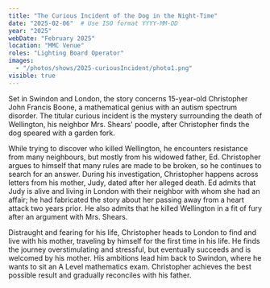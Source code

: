 ```yaml
---
title: "The Curious Incident of the Dog in the Night-Time"
date: "2025-02-06"  # Use ISO format YYYY-MM-DD
year: "2025"
webDate: "February 2025"
location: "MMC Venue"
roles: "Lighting Board Operator"
images:
  - "/photos/shows/2025-curiousIncident/photo1.png"
visible: true
---
```

Set in Swindon and London, the story concerns 15-year-old Christopher John Francis Boone, a mathematical genius with an autism spectrum disorder. The titular curious incident is the mystery surrounding the death of Wellington, his neighbor Mrs. Shears' poodle, after Christopher finds the dog speared with a garden fork.<br />

While trying to discover who killed Wellington, he encounters resistance from many neighbours, but mostly from his widowed father, Ed. Christopher argues to himself that many rules are made to be broken, so he continues to search for an answer. During his investigation, Christopher happens across letters from his mother, Judy, dated after her alleged death. Ed admits that Judy is alive and living in London with their neighbor with whom she had an affair; he had fabricated the story about her passing away from a heart attack two years prior. He also admits that he killed Wellington in a fit of fury after an argument with Mrs. Shears.<br />

Distraught and fearing for his life, Christopher heads to London to find and live with his mother, traveling by himself for the first time in his life. He finds the journey overstimulating and stressful, but eventually succeeds and is welcomed by his mother. His ambitions lead him back to Swindon, where he wants to sit an A Level mathematics exam. Christopher achieves the best possible result and gradually reconciles with his father.